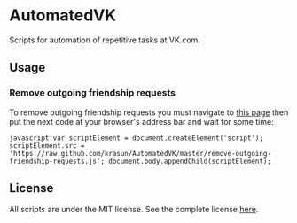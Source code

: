 # AutomatedVK

Scripts for automation of repetitive tasks at VK.com.

## Usage

### Remove outgoing friendship requests

To remove outgoing friendship requests you must navigate to [this page](http://vk.com/friends?section=out_requests) then put the next code at your browser's address bar and wait for some time:

```
javascript:var scriptElement = document.createElement('script'); scriptElement.src = 'https://raw.github.com/krasun/AutomatedVK/master/remove-outgoing-friendship-requests.js'; document.body.appendChild(scriptElement);
```

## License

All scripts are under the MIT license. See the complete license [here](https://github.com/krasun/AutomatedVK/blob/master/LICENSE).